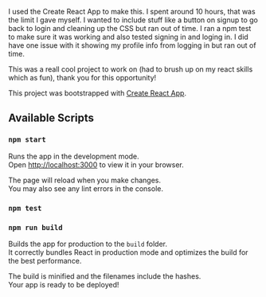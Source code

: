 I used the Create React App to make this. I spent around 10 hours, that was the limit I gave myself. I wanted to include stuff like a button on signup to go back to login and cleaning up the CSS but ran out of time. I ran a npm test to make sure it was working and also tested signing in and loging in. I did have one issue with it showing my profile info from logging in but ran out of time.

This was a reall cool project to work on (had to brush up on my react skills which as fun), thank you for this opportunity!

This project was bootstrapped with [Create React App](https://github.com/facebook/create-react-app).

## Available Scripts

### `npm start`

Runs the app in the development mode.\
Open [http://localhost:3000](http://localhost:3000) to view it in your browser.

The page will reload when you make changes.\
You may also see any lint errors in the console.

### `npm test`

### `npm run build`

Builds the app for production to the `build` folder.\
It correctly bundles React in production mode and optimizes the build for the best performance.

The build is minified and the filenames include the hashes.\
Your app is ready to be deployed!


